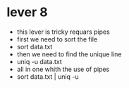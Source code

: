 # lever 8
* this lever is tricky requars pipes
* first we need to sort the file 
* sort data.txt
* then we need to find the unique line
* uniq -u data.txt
* all in one whith the use of pipes
* sort data.txt | uniq -u

